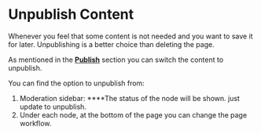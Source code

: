 # Unpublish Content

Whenever you feel that some content is not needed and you want to save it for later. Unpublishing is a better choice than deleting the page. 

As mentioned in the [**Publish**](publish-content.md) section you can switch the content to unpublish.  

You can find the option to unpublish from:

1. Moderation sidebar: ****The status of the node will be shown. just update to unpublish.
2. Under each node, at the bottom of the page you can change the page workflow.

